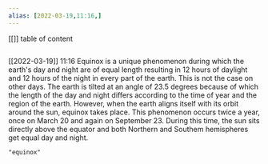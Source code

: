 ```yaml
---
alias: [2022-03-19,11:16,]
---
```

[[]]
table of content
```toc
```

[[2022-03-19]] 11:16
Equinox is a unique phenomenon during which the earth's day and night are of equal length resulting in 12 hours of daylight and 12 hours of the night in every part of the earth. This is not the case on other days.
The earth is tilted at an angle of 23.5 degrees because of which the length of the day and night differs according to the time of year and the region of the earth.
However, when the earth aligns itself with its orbit around the sun, equinox takes place.
This phenomenon occurs twice a year, once on March 20 and again on September 23.
During this time, the sun sits directly above the equator and both Northern and Southem hemispheres get equal day and night.
```query
"equinox"
```